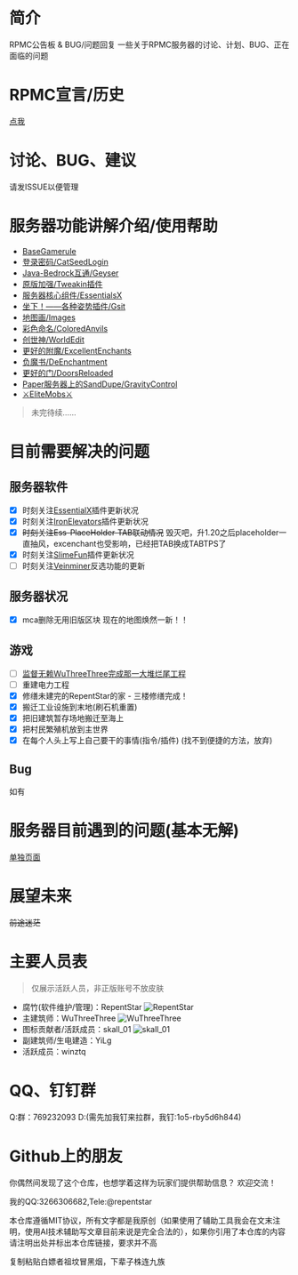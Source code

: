 # 简介
RPMC公告板 & BUG/问题回复
一些关于RPMC服务器的讨论、计划、BUG、正在面临的问题

# RPMC宣言/历史
[点我](./DECLARATION.md)

# 讨论、BUG、建议
请发ISSUE以便管理

# 服务器功能讲解介绍/使用帮助
- [BaseGamerule](./help/BaseGamerule.md)
- [登录密码/CatSeedLogin](./help/CatSeedLogin.md)
- [Java-Bedrock互通/Geyser](./help/Geyser-Spigot.md)
- [原版加强/Tweakin插件](./help/Tweakin.md)
- [服务器核心组件/EssentialsX](./help/EssentialsX.md)
- [坐下！——各种姿势插件/Gsit](./help/Gsit.md)
- [地图画/Images](./help/Images.md)
- [彩色命名/ColoredAnvils](./help/ColoredAnvils.md)
- [创世神/WorldEdit](./help/WorldEdit.md)
- [更好的附魔/ExcellentEnchants](./help/ExcellentEnchants.md)
- [负魔书/DeEnchantment](https://user-images.githubusercontent.com/65019366/182375428-b02a48ea-8b45-49f2-b6b4-a425c46fd74a.png)
- [更好的门/DoorsReloaded](./help/DoorsReloaded.md)
- [Paper服务器上的SandDupe/GravityControl](./help/GravityControl.md)
- [⚔EliteMobs⚔](./help/EliteMobs.md)
> 未完待续……

# 目前需要解决的问题
## 服务器软件
- [x] 时刻关注[EssentialX](https://github.com/EssentialsX/Essentials)插件更新状况
- [x] 时刻关注[IronElevators](https://www.spigotmc.org/resources/ironelevators-1-4-6-1-20-x.19451/)插件更新状况
- [x] ~~时刻关注Ess-PlaceHolder-TAB联动情况~~ 毁灭吧，升1.20之后placeholder一直抽风，excenchant也受影响，已经把TAB换成TABTPS了
- [x] 时刻关注[SlimeFun](https://github.com/StarWishsama/Slimefun4)插件更新状况
- [ ] 时刻关注[Veinminer](https://github.com/2008Choco/VeinMiner)反选功能的更新

## 服务器状况
- [x] mca删除无用旧版区块 现在的地图焕然一新！！

## 游戏
- [ ] [监督无赖WuThreeThree完成那一大堆烂尾工程](./WUTHREETHREE.md)
- [ ] 重建电力工程
- [x] 修缮未建完的RepentStar的家 - 三楼修缮完成！
- [x] 搬迁工业设施到末地(刷石机重置)
- [x] 把旧建筑暂存场地搬迁至海上
- [x] 把村民繁殖机放到主世界
- [x] 在每个人头上写上自己要干的事情(指令/插件) (找不到便捷的方法，放弃)

## Bug
如有

# 服务器目前遇到的问题(基本无解)
[单独页面](./Unsolvable_problem.md)

# 展望未来
~~前途迷茫~~

# 主要人员表
> 仅展示活跃人员，非正版账号不放皮肤
- 腐竹(软件维护/管理)：RepentStar
  ![RepentStar](https://s.namemc.com/3d/skin/body.png?id=5af93d267b1e6ee2&model=classic&theta=30&phi=21&time=1232.66&width=300&height=400)
- 主建筑师：WuThreeThree
  ![WuThreeThree](https://s.namemc.com/3d/skin/body.png?id=c2f25f8372563a90&model=classic&theta=30&phi=21&time=402.96&width=300&height=400)
- 图标贡献者/活跃成员：skall_01
![skall_01](https://s.namemc.com/3d/skin/body.png?id=03149ad2335a845e&model=slim&theta=30&phi=21&time=1140.58&width=300&height=400)
- 副建筑师/生电建造：YiLg
- 活跃成员：winztq
    

# QQ、钉钉群
Q:群：769232093
D:(需先加我钉来拉群，我钉:1o5-rby5d6h844)

# Github上的朋友
你偶然间发现了这个仓库，也想学着这样为玩家们提供帮助信息？
欢迎交流！

我的QQ:3266306682,Tele:@repentstar

本仓库遵循MIT协议，所有文字都是我原创（如果使用了辅助工具我会在文末注明，使用AI技术辅助写文章目前来说是完全合法的），如果你引用了本仓库的内容请注明出处并标出本仓库链接，要求并不高

复制粘贴白嫖者祖坟冒黑烟，下辈子株连九族